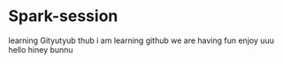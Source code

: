 # Spark-session
learning Gityutyub thub
i am learning github
we are having fun 
enjoy uuu
hello hiney bunnu

